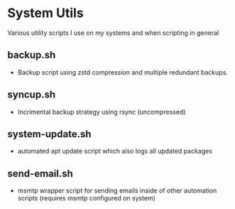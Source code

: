# System Utils
Various utility scripts I use on my systems and when scripting in general

## backup.sh
- Backup script using zstd compression and multiple redundant backups.

## syncup.sh
- Incrimental backup strategy using rsync (uncompressed)

## system-update.sh
- automated apt update script which also logs all updated packages

## send-email.sh
- msmtp wrapper script for sending emails inside of other automation scripts (requires msmtp configured on system)

